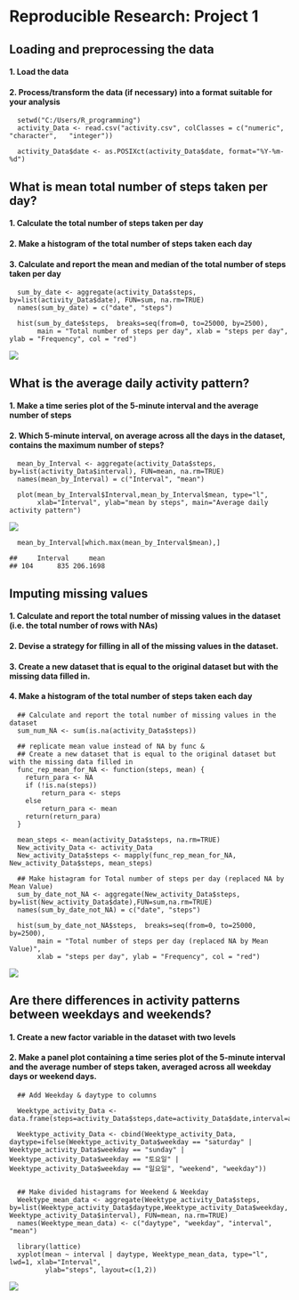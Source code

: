 Reproducible Research: Project 1
================================

Loading and preprocessing the data
----------------------------------

#### 1. Load the data

#### 2. Process/transform the data (if necessary) into a format suitable for your analysis

      setwd("C:/Users/R_programming")
      activity_Data <- read.csv("activity.csv", colClasses = c("numeric", "character",   "integer"))

      activity_Data$date <- as.POSIXct(activity_Data$date, format="%Y-%m-%d")

What is mean total number of steps taken per day?
-------------------------------------------------

#### 1. Calculate the total number of steps taken per day

#### 2. Make a histogram of the total number of steps taken each day

#### 3. Calculate and report the mean and median of the total number of steps taken per day

      sum_by_date <- aggregate(activity_Data$steps, by=list(activity_Data$date), FUN=sum, na.rm=TRUE)
      names(sum_by_date) = c("date", "steps")

      hist(sum_by_date$steps,  breaks=seq(from=0, to=25000, by=2500), 
           main = "Total number of steps per day", xlab = "steps per day", ylab = "Frequency", col = "red") 

![](PA1_template_160608_files/figure-markdown_strict/unnamed-chunk-2-1.png)

What is the average daily activity pattern?
-------------------------------------------

#### 1. Make a time series plot of the 5-minute interval and the average number of steps

#### 2. Which 5-minute interval, on average across all the days in the dataset, contains the maximum number of steps?

      mean_by_Interval <- aggregate(activity_Data$steps, by=list(activity_Data$interval), FUN=mean, na.rm=TRUE)
      names(mean_by_Interval) = c("Interval", "mean")

      plot(mean_by_Interval$Interval,mean_by_Interval$mean, type="l", 
           xlab="Interval", ylab="mean by steps", main="Average daily activity pattern")  

![](PA1_template_160608_files/figure-markdown_strict/unnamed-chunk-3-1.png)

      mean_by_Interval[which.max(mean_by_Interval$mean),]

    ##     Interval     mean
    ## 104      835 206.1698

Imputing missing values
-----------------------

#### 1. Calculate and report the total number of missing values in the dataset (i.e. the total number of rows with NAs)

#### 2. Devise a strategy for filling in all of the missing values in the dataset.

#### 3. Create a new dataset that is equal to the original dataset but with the missing data filled in.

#### 4. Make a histogram of the total number of steps taken each day

      ## Calculate and report the total number of missing values in the dataset 
      sum_num_NA <- sum(is.na(activity_Data$steps))

      ## replicate mean value instead of NA by func & 
      ## Create a new dataset that is equal to the original dataset but with the missing data filled in
      func_rep_mean_for_NA <- function(steps, mean) { 
        return_para <- NA 
        if (!is.na(steps)) 
            return_para <- steps 
        else 
            return_para <- mean
        return(return_para) 
      } 

      mean_steps <- mean(activity_Data$steps, na.rm=TRUE)
      New_activity_Data <- activity_Data 
      New_activity_Data$steps <- mapply(func_rep_mean_for_NA, New_activity_Data$steps, mean_steps) 

      ## Make histagram for Total number of steps per day (replaced NA by Mean Value)
      sum_by_date_not_NA <- aggregate(New_activity_Data$steps, by=list(New_activity_Data$date),FUN=sum,na.rm=TRUE)
      names(sum_by_date_not_NA) = c("date", "steps")

      hist(sum_by_date_not_NA$steps,  breaks=seq(from=0, to=25000, by=2500), 
           main = "Total number of steps per day (replaced NA by Mean Value)", 
           xlab = "steps per day", ylab = "Frequency", col = "red") 

![](PA1_template_160608_files/figure-markdown_strict/unnamed-chunk-4-1.png)

Are there differences in activity patterns between weekdays and weekends?
-------------------------------------------------------------------------

#### 1. Create a new factor variable in the dataset with two levels

#### 2. Make a panel plot containing a time series plot of the 5-minute interval and the average number of steps taken, averaged across all weekday days or weekend days.

      ## Add Weekday & daytype to columns

      Weektype_activity_Data <- data.frame(steps=activity_Data$steps,date=activity_Data$date,interval=activity_Data$interval,weekday=weekdays(activity_Data$date))

      Weektype_activity_Data <- cbind(Weektype_activity_Data, daytype=ifelse(Weektype_activity_Data$weekday == "saturday" | Weektype_activity_Data$weekday == "sunday" | Weektype_activity_Data$weekday == "토요일" | Weektype_activity_Data$weekday == "일요일", "weekend", "weekday"))


      ## Make divided histagrams for Weekend & Weekday
      Weektype_mean_data <- aggregate(Weektype_activity_Data$steps, by=list(Weektype_activity_Data$daytype,Weektype_activity_Data$weekday, Weektype_activity_Data$interval), FUN=mean, na.rm=TRUE)
      names(Weektype_mean_data) <- c("daytype", "weekday", "interval", "mean")

      library(lattice)
      xyplot(mean ~ interval | daytype, Weektype_mean_data, type="l", lwd=1, xlab="Interval",
             ylab="steps", layout=c(1,2))

![](PA1_template_160608_files/figure-markdown_strict/unnamed-chunk-5-1.png)

